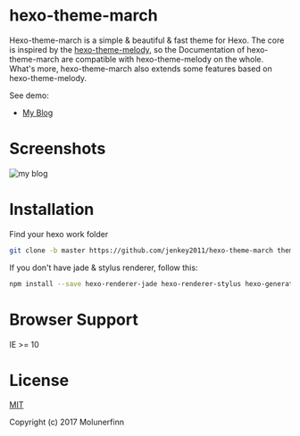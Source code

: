 # hexo-theme-march

Hexo-theme-march is a simple & beautiful & fast theme for Hexo. The core is inspired by the [hexo-theme-melody](https://github.com/Molunerfinn/hexo-theme-melody), so the Documentation of hexo-theme-march are compatible with hexo-theme-melody on the whole. What's more, hexo-theme-march also extends some features based on hexo-theme-melody.

See demo:

* [My Blog](http://wangqizheng.win)

# Screenshots

![my blog ](https://raw.githubusercontent.com/jenkey2011/hexo-theme-march/master/source/img/Snipaste_2018-03-11_18-33-18.jpg)

# Installation

Find your hexo work folder

```bash
git clone -b master https://github.com/jenkey2011/hexo-theme-march themes/march
```

If you don't have jade & stylus renderer, follow this:

```bash
npm install --save hexo-renderer-jade hexo-renderer-stylus hexo-generator-search hexo-wordcount
```

# Browser Support

IE >= 10

# License

[MIT](http://opensource.org/licenses/MIT)

Copyright (c) 2017 Molunerfinn
